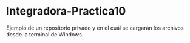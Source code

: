 # Integradora-Practica10
Ejemplo de un repositorio privado y en el cuál se cargarán los archivos desde la terminal de Windows.
